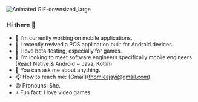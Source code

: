 
![Animated GIF-downsized_large](https://user-images.githubusercontent.com/48753117/112538407-1fab1b80-8db0-11eb-8e6d-4a091a59722d.gif)
### Hi there 👋

- 🔭 I’m currently working on mobile applications.
- 🌱 I recently revived a POS application built for Android devices.
- 👯 I love beta-testing, especially for games. 
- 🤔 I’m looking to meet software engineers specifically mobile engineers (React Native & Android ~ Java, Kotlin)
- 💬 You can ask me about anything.
- 📫 How to reach me: {Gmail}(thomieajayi@gmail.com).
- 😄 Pronouns: She.
- ⚡ Fun fact: I love video games.
